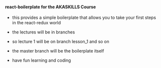 #### react-boilerplate for the AKASKILLS Course
- this provides a simple boilerplate that allows you to take your first steps in the react-redux world

- the lectures will be in branches
- so lecture 1 will be on branch lesson_1 and so on
- the master branch will be the boilerplate itself

- have fun learning and coding
